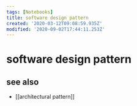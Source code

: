 ```yaml
---
tags: [Notebooks]
title: software design pattern
created: '2020-03-12T09:08:59.935Z'
modified: '2020-09-02T17:44:11.253Z'
---
```


# software design pattern

## see also
- [[architectural pattern]]
